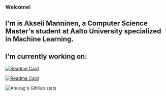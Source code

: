 ### Welcome! 
## I'm is Akseli Manninen, a Computer Science Master's student at Aalto University specialized in Machine Learning. 

## I'm currently working on:
[![Readme Card](https://github-readme-stats.vercel.app/api/pin/?username=AkseliManninen&repo=Electricity-Data-Project)](https://github.com/AkseliManninen/Electricity-Data-Project)

[![Readme Card](https://github-readme-stats.vercel.app/api/pin/?username=AkseliManninen&repo=Sleep-Analysis-ML)](https://github.com/AkseliManninen/Sleep-Analysis-ML)

![Anurag's GitHub stats](https://github-readme-stats.vercel.app/api?username=anuraghazra&show_icons=true&theme=dark)

<!--
**AkseliManninen/AkseliManninen** is a ✨ _special_ ✨ repository because its `README.md` (this file) appears on your GitHub profile.

Here are some ideas to get you started:

- 🔭 I’m currently working on ...
- 🌱 I’m currently learning ...
- 👯 I’m looking to collaborate on ...
- 🤔 I’m looking for help with ...
- 💬 Ask me about ...
- 📫 How to reach me: ...
- 😄 Pronouns: ...
- ⚡ Fun fact: ...
# Hiden elements to be used later
# Top Languages
[![Top Langs](https://github-readme-stats.vercel.app/api/top-langs/?username=AkseliManninen)](https://github.com/AkseliManninen/github-readme-stats)
-->


